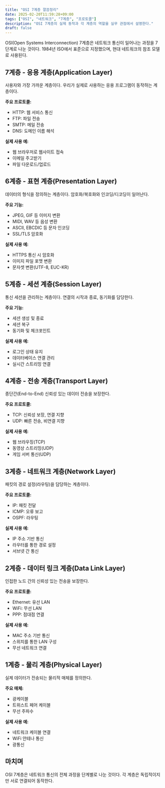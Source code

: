 ```yaml
---
title: "OSI 7계층 깔끔정리"
date: 2025-02-20T11:59:28+09:00
tags: ["OSI", "네트워크", "7계층", "프로토콜"]
description: "OSI 7계층의 실제 동작과 각 계층의 역할을 실무 관점에서 설명한다."
draft: false
---
```


OSI(Open Systems Interconnection) 7계층은 네트워크 통신이 일어나는 과정을 7단계로 나눈 것이다. 1984년 ISO에서 표준으로 지정했으며, 현대 네트워크의 참조 모델로 사용된다.

## 7계층 - 응용 계층(Application Layer)

사용자와 가장 가까운 계층이다. 우리가 실제로 사용하는 응용 프로그램이 동작하는 계층이다.

**주요 프로토콜:**

-   HTTP: 웹 서비스 통신
-   FTP: 파일 전송
-   SMTP: 메일 전송
-   DNS: 도메인 이름 해석

**실제 사용 예:**

-   웹 브라우저로 웹사이트 접속
-   이메일 주고받기
-   파일 다운로드/업로드

## 6계층 - 표현 계층(Presentation Layer)

데이터의 형식을 정의하는 계층이다. 암호화/복호화와 인코딩/디코딩이 일어난다.

**주요 기능:**

-   JPEG, GIF 등 이미지 변환
-   MIDI, WAV 등 음성 변환
-   ASCII, EBCDIC 등 문자 인코딩
-   SSL/TLS 암호화

**실제 사용 예:**

-   HTTPS 통신 시 암호화
-   이미지 파일 포맷 변환
-   문자셋 변환(UTF-8, EUC-KR)

## 5계층 - 세션 계층(Session Layer)

통신 세션을 관리하는 계층이다. 연결의 시작과 종료, 동기화를 담당한다.

**주요 기능:**

-   세션 생성 및 종료
-   세션 복구
-   동기화 및 체크포인트

**실제 사용 예:**

-   로그인 상태 유지
-   데이터베이스 연결 관리
-   실시간 스트리밍 연결

## 4계층 - 전송 계층(Transport Layer)

종단간(End-to-End) 신뢰성 있는 데이터 전송을 보장한다.

**주요 프로토콜:**

-   TCP: 신뢰성 보장, 연결 지향
-   UDP: 빠른 전송, 비연결 지향

**실제 사용 예:**

-   웹 브라우징(TCP)
-   동영상 스트리밍(UDP)
-   게임 서버 통신(UDP)

## 3계층 - 네트워크 계층(Network Layer)

패킷의 경로 설정(라우팅)을 담당하는 계층이다.

**주요 프로토콜:**

-   IP: 패킷 전달
-   ICMP: 오류 보고
-   OSPF: 라우팅

**실제 사용 예:**

-   IP 주소 기반 통신
-   라우터를 통한 경로 설정
-   서브넷 간 통신

## 2계층 - 데이터 링크 계층(Data Link Layer)

인접한 노드 간의 신뢰성 있는 전송을 보장한다.

**주요 프로토콜:**

-   Ethernet: 유선 LAN
-   WiFi: 무선 LAN
-   PPP: 점대점 연결

**실제 사용 예:**

-   MAC 주소 기반 통신
-   스위치를 통한 LAN 구성
-   무선 네트워크 연결

## 1계층 - 물리 계층(Physical Layer)

실제 데이터가 전송되는 물리적 매체를 정의한다.

**주요 매체:**

-   광케이블
-   트위스트 페어 케이블
-   무선 주파수

**실제 사용 예:**

-   네트워크 케이블 연결
-   WiFi 안테나 통신
-   광통신

## 마치며

OSI 7계층은 네트워크 통신의 전체 과정을 단계별로 나눈 것이다. 각 계층은 독립적이지만 서로 연결되어 동작한다.
